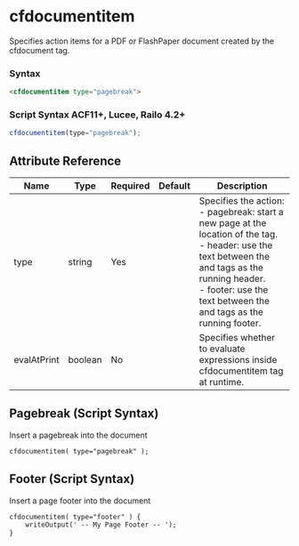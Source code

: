 # cfdocumentitem

Specifies action items for a PDF or FlashPaper document
 created by the cfdocument tag.

### Syntax

```html
<cfdocumentitem type="pagebreak">
```

### Script Syntax ACF11+, Lucee, Railo 4.2+

```javascript
cfdocumentitem(type="pagebreak");
```

## Attribute Reference

| Name | Type | Required | Default | Description |
| --- | --- | --- | --- | --- |
| type | string | Yes |  | Specifies the action:<br /> - pagebreak: start a new page at the location of the tag.<br /> - header: use the text between the <cfdocumentitem><br /> and </cfdocumentitem> tags as the running header.<br /> - footer: use the text between the <cfdocumentitem><br /> and </cfdocumentitem> tags as the running footer. |
| evalAtPrint | boolean | No |  | Specifies whether to evaluate expressions inside cfdocumentitem tag at runtime. |

## Pagebreak (Script Syntax)

Insert a pagebreak into the document

```html
cfdocumentitem( type="pagebreak" );
```

## Footer (Script Syntax)

Insert a page footer into the document

```html
cfdocumentitem( type="footer" ) {
    writeOutput(' -- My Page Footer -- ');
}
```
